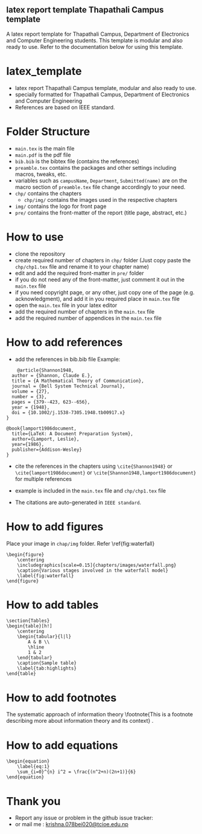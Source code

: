 ## latex report template Thapathali Campus template

A latex report template for Thapathali Campus, Department of Electronics and Computer Engineering students. This template is modular and also ready to use.
Refer to the documentation below for using this template.

# latex_template

- latex report Thapathali Campus template, modular and also ready to use.
- specially formatted for Thapathali Campus, Department of Electronics and Computer Engineering
- References are based on IEEE standard.

# Folder Structure

- `main.tex` is the main file
- `main.pdf` is the pdf file
- `bib.bib` is the bibtex file (contains the references)
- `preamble.tex` contains the packages and other settings including macros, tweaks, etc.
- variables such as `campusName`, `Department`, `Submitted(name)` are on the macro section of `preamble.tex` file  change accordingly to your need.
- `chp/` contains the chapters
  - `chp/img/` contains the images used in the respective chapters
- `img/` contains the logo for front page
- `pre/` contains the front-matter of the report (title page, abstract, etc.)

# How to use

- clone the repository
- create required number of chapters in `chp/` folder (Just copy paste the `chp/chp1.tex` file and rename it to your chapter name)
- edit and add the required front-matter in `pre/` folder
- if you do not need any of the front-matter, just comment it out in the `main.tex` file
- if you need copyright page, or any other, just copy one of the page (e.g. acknowledgment), and add it in you required place in `main.tex` file
- open the `main.tex` file in your latex editor
- add the required number of chapters in the `main.tex` file
- add the required number of appendices in the `main.tex` file

# How to add references

- add the references in bib.bib file Example:

```
    @article{Shannon1948,
  author = {Shannon, Claude E.},
  title = {A Mathematical Theory of Communication},
  journal = {Bell System Technical Journal},
  volume = {27},
  number = {3},
  pages = {379--423, 623--656},
  year = {1948},
  doi = {10.1002/j.1538-7305.1948.tb00917.x}
}
```

```
@book{lamport1986document,
  title={LaTeX: A Document Preparation System},
  author={Lamport, Leslie},
  year={1986},
  publisher={Addison-Wesley}
}
```

- cite the references in the chapters using `\cite{Shannon1948}` or `\cite{lamport1986document}` or `\cite{Shannon1948,lamport1986document}` for multiple references

- example is included in the `main.tex` file and `chp/chp1.tex` file

- The citations are auto-generated in ``IEEE standard``.

# How to add figures

Place your image in `chap/img` folder. Refer \ref{fig:waterfall}

```
\begin{figure}
    \centering
    \includegraphics[scale=0.15]{chapters/images/waterfall.png}
    \caption{Various stages involved in the waterfall model}
    \label{fig:waterfall}
\end{figure}
```

# How to add tables

```
\section{Tables}
\begin{table}[h!]
    \centering
    \begin{tabular}{l|l}
        A & B \\
        \hline
        1 & 2
    \end{tabular}
    \caption{Sample table}
    \label{tab:highlights}
\end{table}
```

# How to add footnotes

The systematic approach of information theory \footnote{This is a footnote describing more about information theory and its context} .

# How to add equations

```
\begin{equation}
    \label{eq:1}
    \sum_{i=0}^{n} i^2 = \frac{(n^2+n)(2n+1)}{6}
\end{equation}
```

# Thank you

- Report any issue or problem in the github issue tracker:
- or mail me : <krishna.078bei020@tcioe.edu.np>

